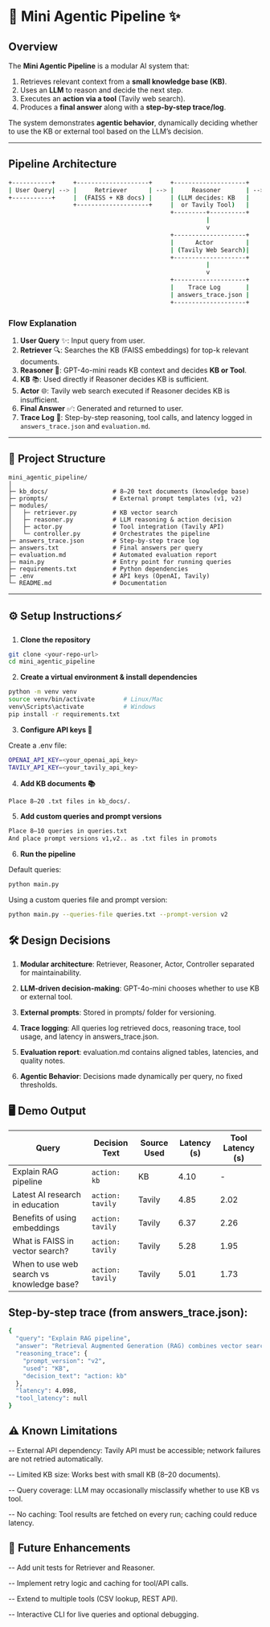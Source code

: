 #   🤖 Mini Agentic Pipeline ✨

## **Overview**

The **Mini Agentic Pipeline** is a modular AI system that:  

1. Retrieves relevant context from a **small knowledge base (KB)**.  
2. Uses an **LLM** to reason and decide the next step.  
3. Executes an **action via a tool** (Tavily web search).  
4. Produces a **final answer** along with a **step-by-step trace/log**.

The system demonstrates **agentic behavior**, dynamically deciding whether to use the KB or external tool based on the LLM’s decision.

---

## Pipeline Architecture

```bash
+-----------+     +--------------------+     +--------------------+     +-----------+     +-------------+
| User Query| --> |     Retriever      | --> |     Reasoner       | --> |    KB     | --> | Final Answer|
+-----------+     |  (FAISS + KB docs) |     | (LLM decides: KB   |     +-----------+     +-------------+
                  +--------------------+     |  or Tavily Tool)   |
                                             +---------+----------+
                                                       |
                                                       v
                                             +--------------------+
                                             |      Actor         |
                                             | (Tavily Web Search)|
                                             +--------------------+
                                                       |
                                                       v
                                             +--------------------+
                                             |    Trace Log       |
                                             | answers_trace.json |
                                             +--------------------+

```
### **Flow Explanation**

1. **User Query** ✨: Input query from user.  
2. **Retriever** 🔍: Searches the KB (FAISS embeddings) for top-k relevant documents.  
3. **Reasoner** 🧠: GPT-4o-mini reads KB context and decides **KB or Tool**.  
4. **KB** 📚: Used directly if Reasoner decides KB is sufficient.  
5. **Actor** 🌐: Tavily web search executed if Reasoner decides KB is insufficient.  
6. **Final Answer** ✅: Generated and returned to user.  
7. **Trace Log** 📝: Step-by-step reasoning, tool calls, and latency logged in `answers_trace.json` and `evaluation.md`.  

---

## 🧩 Project Structure
```
mini_agentic_pipeline/
│
├─ kb_docs/                  # 8–20 text documents (knowledge base)
├─ prompts/                  # External prompt templates (v1, v2)
├─ modules/
│   ├─ retriever.py          # KB vector search
│   ├─ reasoner.py           # LLM reasoning & action decision
│   ├─ actor.py              # Tool integration (Tavily API)
│   └─ controller.py         # Orchestrates the pipeline
├─ answers_trace.json        # Step-by-step trace log
├─ answers.txt               # Final answers per query
├─ evaluation.md             # Automated evaluation report
├─ main.py                   # Entry point for running queries
├─ requirements.txt          # Python dependencies
├─ .env                      # API keys (OpenAI, Tavily)
└─ README.md                 # Documentation

```
---

## ⚙️ Setup Instructions⚡

1. **Clone the repository**
```bash
git clone <your-repo-url>
cd mini_agentic_pipeline
```
2. **Create a virtual environment & install dependencies**

```bash
python -m venv venv
source venv/bin/activate        # Linux/Mac
venv\Scripts\activate           # Windows
pip install -r requirements.txt
```
3. **Configure API keys 🔑**

Create a .env file:
```bash
OPENAI_API_KEY=<your_openai_api_key>
TAVILY_API_KEY=<your_tavily_api_key>
```
4. **Add KB documents 📚**
   
```bash
Place 8–20 .txt files in kb_docs/.
```
5.  **Add custom queries and prompt versions**

```bash
Place 8–10 queries in queries.txt
And place prompt versions v1,v2.. as .txt files in promots
```
  
6. **Run the pipeline**

Default queries:

```bash
python main.py
```

Using a custom queries file and prompt version:
```bash
python main.py --queries-file queries.txt --prompt-version v2
```

## 🛠️ Design Decisions

1. **Modular architecture**: Retriever, Reasoner, Actor, Controller separated for maintainability.

2. **LLM-driven decision-making**: GPT-4o-mini chooses whether to use KB or external tool.

3. **External prompts**: Stored in prompts/ folder for versioning.

4. **Trace logging**: All queries log retrieved docs, reasoning trace, tool usage, and latency in answers_trace.json.

5. **Evaluation report**: evaluation.md contains aligned tables, latencies, and quality notes.

6. **Agentic Behavior**: Decisions made dynamically per query, no fixed thresholds.


## 🖥️ Demo Output

| Query                                     | Decision Text    | Source Used | Latency (s) | Tool Latency (s) |
| ----------------------------------------- | ---------------- | ----------- | ----------- | ---------------- |
| Explain RAG pipeline                      | `action: kb`     | KB          | 4.10        | -                |
| Latest AI research in education           | `action: tavily` | Tavily      | 4.85        | 2.02             |
| Benefits of using embeddings              | `action: tavily` | Tavily      | 6.37        | 2.26             |
| What is FAISS in vector search?           | `action: tavily` | Tavily      | 5.28        | 1.95             |
| When to use web search vs knowledge base? | `action: tavily` | Tavily      | 5.01        | 1.73             |

## Step-by-step trace (from answers_trace.json):

```bash
{
  "query": "Explain RAG pipeline",
  "answer": "Retrieval Augmented Generation (RAG) combines vector search with LLMs...",
  "reasoning_trace": {
    "prompt_version": "v2",
    "used": "KB",
    "decision_text": "action: kb"
  },
  "latency": 4.098,
  "tool_latency": null
}
```
## ⚠️ Known Limitations

-- External API dependency: Tavily API must be accessible; network failures are not retried automatically.

-- Limited KB size: Works best with small KB (8–20 documents).

-- Query coverage: LLM may occasionally misclassify whether to use KB vs tool.

-- No caching: Tool results are fetched on every run; caching could reduce latency.

## 🚀 Future Enhancements

-- Add unit tests for Retriever and Reasoner.

-- Implement retry logic and caching for tool/API calls.

-- Extend to multiple tools (CSV lookup, REST API).

-- Interactive CLI for live queries and optional debugging.
